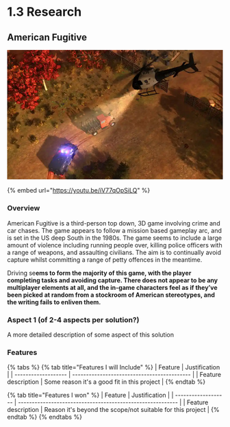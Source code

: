 # 1.3 Research

## American Fugitive

![A chase scene from American Fugitive](<../.gitbook/assets/image (6).png>)

{% embed url="https://youtu.be/iV77qOpSiLQ" %}

### Overview

American Fugitive is a third-person top down, 3D game involving crime and car chases. The game appears to follow a mission based gameplay arc, and is set in the US deep South in the 1980s. The game seems to include a large amount of violence including running people over, killing police officers with a range of weapons, and assaulting civilians. The aim is to continually avoid capture whilst committing a range of petty offences in the meantime.&#x20;

Driving se**ems to form the majority of this game, with the player completing tasks and avoiding capture. There does not appear to be any multiplayer elements at all, and the in-game characters feel as if they’ve been picked at random from a stockroom of American stereotypes, and the writing fails to enliven them.**

### Aspect 1 (of 2-4 aspects per solution?)

A more detailed description of some aspect of this solution

### Features

{% tabs %}
{% tab title="Features I will Include" %}
| Feature             | Justification                               |
| ------------------- | ------------------------------------------- |
| Feature description | Some reason it's a good fit in this project |
{% endtab %}

{% tab title="Features I won" %}
| Feature             | Justification                                              |
| ------------------- | ---------------------------------------------------------- |
| Feature description | Reason it's beyond the scope/not suitable for this project |
{% endtab %}
{% endtabs %}
